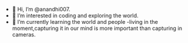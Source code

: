 - 👋 Hi, I’m @anandhi007.
- 👀 I’m interested in coding and exploring the world.
- 🌱 I’m currently learning the world and people
-living in the moment,capturing it in our mind is more important than capturing in cameras.


